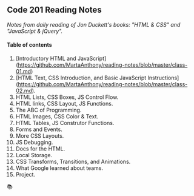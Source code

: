 ## Code 201 Reading Notes
*Notes from daily reading of Jon Duckett's books: "HTML & CSS" and "JavaScript & jQuery".*

#### Table of contents

1. [Introductory HTML and JavaScript] (https://github.com/MartaAnthony/reading-notes/blob/master/class-01.md)     
2. [HTML Text, CSS Introduction, and Basic JavaScript Instructions] (https://github.com/MartaAnthony/reading-notes/blob/master/class-02.md).  
3. HTML Lists, CSS Boxes, JS Control Flow.   
4. HTML links, CSS Layout, JS Functions.   
5. The ABC of Programming.   
6. HTML Images, CSS Color & Text.   
7. HTML Tables, JS Construtor Functions.   
8. Forms and Events.   
9. More CSS Layouts.   
10. JS Debugging.   
11. Docs for the HTML.   
12. Local Storage.   
13. CSS Transforms, Transitions, and Animations.   
14. What Google learned about teams.   
15. Project. 

:books:
